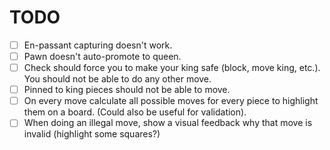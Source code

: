 # TODO

- [ ] En-passant capturing doesn't work.
- [ ] Pawn doesn't auto-promote to queen.
- [ ] Check should force you to make your king safe (block, move king, etc.). You should not be able to do any other move.
- [ ] Pinned to king pieces should not be able to move.
- [ ] On every move calculate all possible moves for every piece to highlight them on a board. (Could also be useful for validation).
- [ ] When doing an illegal move, show a visual feedback why that move is invalid (highlight some squares?)
